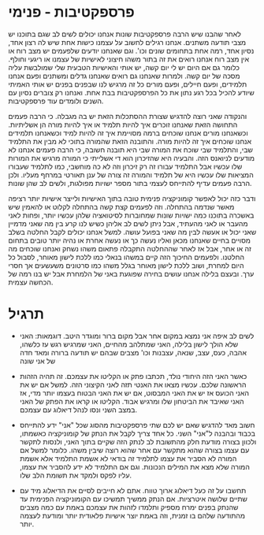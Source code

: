 פרספקטיבות - פנימי
====

לאחר שהבנו שיש הרבה פרספקטיבות שונות אנחנו יכולים לשים לב שגם בתוכנו יש מצבי תודעה משתנים. אנחנו רגילים
לחשוב על עצמנו כישות אחת שיש לה רצון אחד, נסיון אחד, רמה אחת בתחומים שונים וכו'. וגם שאנחנו יודעים שלפעמים
יש מצב רוח או אין מצב רוח אנחנו רואים את זה בתור משהו חיצוני לאישיות של עצמנו או ריגעי וחולף. כלומר גם אם 
היום יש לי יום קשה, יש אותי והאישיות הטבעית שלי שמולבשת עליה מסכה של יום קשה. ולמרות שאנחנו גם רואים שאנחנו 
גדלים ומשתנים ופעם אנחנו תלמידים, ופעם חיילים, ופעם מורים כל זה מרגיש לנו שבפנים בפנים יש אותי האמיתי שיודע 
להכיל בכל רגע נתון את כל הפרספקטיבות בבת אחת. ואנחנו רק צוברים נסיון עם השנים ולומדים עוד פרספקטיבות.

והנקודה שאני רוצה להדגיש שצורת ההסתכלות הזאת יש בה מגבלה. כי הרבה פעמים התחושה הזאת שאנחנו זוכרים איך להיות
תלמיד או איך להיות מורה הן אשליתיות. וכשאנחנו מורים אנחנו שוכחים ברמה מסויימת איך זה להיות למיד וכשאנחנו 
תלמידים אנחנו שוכחים איך זה להיות מורה. והתובנה הזאת שהמורה בתוכי לא מבין את התלמיד שבי, והתלמיד שבי שוכח את
המורה שבי היא תובנה חשובה, כי הרבה פעמים אנחנו לא מודעים לניואנס הזה. והבעיה היא שהזיכרון הוא די אשלייתי כי 
המורה מרגיש את המורות שלו עכשיו אבל התלמיד עבורו זה רק זיכרון וזה לא כה מוחשבי, כמו לתלמיד שעבורו המציאות
שלו עכשיו היא של תלמיד והמורה זה צורה של ענן תאורטי במרחף מעליו. ולכן הרבה פעמים עדיף להתייחס לעצמי בתור 
מספר ישויות מפולגות, ולשים לב שהן שונות. 

ודבר כזה יכול לאפשר קומוניקציה פנימית טובה בתוך האישיות ולייצר אישיות יותר רציפה מאשר שנדמה בהתחלה. וזה לפעמים 
קצת קשה בהתחלה לקלוט או להאמין שיש באשכרה בתוכנו כמה ישויות שונות שמחוברות לסיטואציה שלהן עכשיו יותר, ופחות 
לאני מהעבר או לאני מהעתיד, אבל ניתן לשים לב אליהן כשיש לנו קרע בין מה שאני מדמיין שאני יכול או אעשה לבין מה 
שאני בפועל עושה. למשל אנחנו יכולים לקבל החלטה בשלב מסויים בחיים שאנחנו מכאן ואליו נעשה כך או נעשה אחרת או נהיה
יותר טובים בתחום זה או אחר, אבל אז לאחר שההחלטה התקבלה פתאום משהו נשחק ואנחנו שוכחים מה החלטנו. ולפעמים החיכוך 
הזה קיים במשהו בנאלי כמו ללכת לישון מאוחר, לסבול כל היום למחרת, ושוב ללכת לישון מאוחר בגלל משהו כמו סרטונים 
משעשעים אך חסרי ערך. ובעצם בלילה אנחנו עושים בחירה שפוגעת באני של הלמחרת אבל יש בנו רמה של הכחשה עצמית. 

תרגיל
====

- לשים לב איפה אני נמצא במקום אחר אבל מקום ברור ומוגדר היטב. דוגמאות: האני שלא הולך לישון בלילה, האני שמתלהב מהחיים, 
האני שמרגיש רגש עז כלשהו, אהבה, כעס, עצב, שנאה, עצבנות וכו' מצבים שבהם יש תודעה ברורה ומאד חדה של אני שונה

- כאשר האני הזה היחודי נולד, תכתבו פתק או הקליטו את עצמכם. זה תהיה הזהות הראשונה שלכם. עכשיו מצאו את האנטי תזה לאני
הקיצוני הזה. למשל אם יש את האני הכועס אז יש את האני המבסוט, אם יש את האני הבטוח בעצמו יותר מדי, אז האני שאיבד את 
 הביטחון שלו ומרגיש אבוד. הקליטו או קראו את הפתק של האני במצב השני ונסו לנהל דיאלוג עם עצמכם. 
 
 - חשוב מאד להדגיש שאם יש לכם שתי פרספקטיבות מהסוג שכל "אני" ידע להתייחס בכבוד ובהבנה ל"אני" השני. כל אחד צריך לקבל
 את הנתק של קומוניקציה כאשמתו, ולכוון בצורה מודעת חלק מהתשובת לב לנתק הזה שקיים בתוך האני, ולנסות לתקשר עם עצמו 
 בצורה שהוא מתקשר עם אחר שהוא רוצה שיבין משהו. כלומר למשל אם המורה לא הסביר את עצמו לתלמיד זה בודאי לא אשמת התלמיד
 אלא אשמת המורה שלא מצא את המילים הנכונות. וגם אם התלמיד לא ידע להסביר את עצמו, עליו לפקס ולמקד את תשומת הלב שלו. 
 
- תחשבו על זה כעל דיאלוג ארוך טווח. אתם לא חייבים לסיים את הדיאלוג מיד עם שתיים שלושה איטרציות. אם הנתק ממשיך תמשיכו
עם הקומוניקציה הפנימית עד שהנתק בפנים ימרח מספיק ותלמדו לזהות את עצמכם באמת עם כמה מצבים מהתודעה שלהם בו זמנית, וזה 
באמת יוצר אישיות פלאודית יותר ומודעת לעצמה יותר. 
